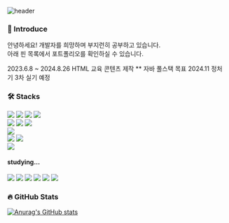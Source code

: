 ![header](https://capsule-render.vercel.app/api?type=waving&text=Hello&color=auto)
  

  
### 🙌 Introduce
안녕하세요!
개발자를 희망하며 부지런히 공부하고 있습니다.<br>
아래 핀 목록에서 포트폴리오를 확인하실 수 있습니다.

2023.6.8 ~ 2024.8.26 HTML 교육 콘텐츠 제작
** 자바 풀스택 목표
2024.11 정처기 3차 실기 예정

  
### 🛠️ Stacks
<img src="https://img.shields.io/badge/html5-E34F26?style=for-the-badge&logo=html5&logoColor=white"> <img src="https://img.shields.io/badge/css-1572B6?style=for-the-badge&logo=css3&logoColor=white"> <img src="https://img.shields.io/badge/javascript-F7DF1E?style=for-the-badge&logo=javascript&logoColor=black"> <img src="https://img.shields.io/badge/jquery-0769AD?style=for-the-badge&logo=jquery&logoColor=white"> 
<br><img src="https://img.shields.io/badge/react-61DAFB?style=for-the-badge&logo=react&logoColor=black"> <img src="https://img.shields.io/badge/typescript-3178C6?style=for-the-badge&logo=typescript&logoColor=black"> <img src="https://img.shields.io/badge/node.js-339933?style=for-the-badge&logo=nodedotjs&logoColor=white"> 
<br><img src="https://img.shields.io/badge/wordpress-21759B?style=for-the-badge&logo=wordpress&logoColor=white"> 
<br><img src="https://img.shields.io/badge/github-181717?style=for-the-badge&logo=github&logoColor=white"> <img src="https://img.shields.io/badge/git-F05032?style=for-the-badge&logo=git&logoColor=white"> 
<br><img src="https://img.shields.io/badge/photoshop-31A8FF?style=for-the-badge&logo=adobephotoshop&logoColor=white">

#### studying...
<img src="https://img.shields.io/badge/python-3776AB?style=for-the-badge&logo=python&logoColor=white"> <img src="https://img.shields.io/badge/sass-CC6699?style=for-the-badge&logo=sass&logoColor=white">
<img src="https://img.shields.io/badge/redux-764ABC?style=for-the-badge&logo=redux&logoColor=white"> <img src="https://img.shields.io/badge/recoil-3578E5?style=for-the-badge&logo=recoil&logoColor=white">
<img src="https://img.shields.io/badge/passport-01FFF5?style=for-the-badge&logo=passport&logoColor=black"> <img src="https://img.shields.io/badge/socketdotio-010101?style=for-the-badge&logo=socketdotio&logoColor=white">


### 🔥 GitHub Stats
[![Anurag's GitHub stats](https://github-readme-stats.vercel.app/api?username=parkyangji&show_icons=true)](https://github.com/anuraghazra/github-readme-stats)
  

